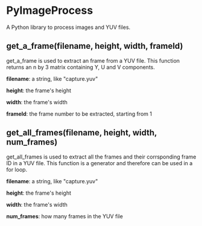 # PyImageProcess
A Python library to process images and YUV files.

## get_a_frame(filename, height, width, frameId)
get_a_frame is used to extract an frame from a YUV file. This function returns an n by 3 matrix containing Y, U and V components.

**filename**: a string, like "capture.yuv"

**height**: the frame's height

**width**: the frame's width

**frameId**: the frame number to be extracted, starting from 1

## get_all_frames(filename, height, width, num_frames)
get_all_frames is used to extract all the frames and their corrsponding frame ID in a YUV file. This function is a generator and therefore can be used in a for loop.

**filename**: a string, like "capture.yuv"

**height**: the frame's height

**width**: the frame's width

**num_frames**: how many frames in the YUV file
